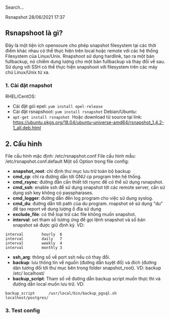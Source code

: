 
Search...























Rsnapshot
28/06/2021 17:37

## Rsnapshoot là gì?
Đây là một tiện ích opensoure cho phép snapshot filesystem tại các thời điểm khác nhau có thể thực hiện trên local hoặc remote với các hệ thống Filesystem của Linux/Unix.
Rnapshoot sử dụng hardlink, tạo ra một bản fullbackup, nó chiếm dung lượng cho một bản fullbackup và thay đổi về sau.
Sử dụng với SSH có thể thực hiện snapshoot với filesystem trên các máy chủ Linux/Unix từ xa.
### 1. Cài đặt rnapshot
RHEL/CentOS: 
- Cài đặt gói epel: `yum install epel-release`
- Cài đặt rsnapshoot: `yum install rsnapshot`
​
Debian/Ubuntu: 
- `apt-get install rsnapshot`
​
Hoặc download từ source tại link: 
https://ubuntu.pkgs.org/18.04/ubuntu-universe-amd64/rsnapshot_1.4.2-1_all.deb.html
​
## 2. Cấu hình
File cấu hình mặc định: /etc/rsnapshot.conf
File cấu hình mẫu: /etc/rsnapshot.conf.default
Một số Option trong file config:
- **snapshot_root**: chỉ định thư mục lưu trữ toàn bộ backup 
- **cmd_cp**: chỉ ra đường dẫn tới GNU cp program trên hệ thống. 
- **cmd_rsync**: đường đẫn cần thiết tới rsync để có thể sử dụng rsnapshot.
- **cmd_ssh**: enable ssh để sử dụng snapshot tới các remote server, cần sử dụng ssh key không có passpharases.
- **cmd_logger**: đường dẫn đến log program cho việc sử dụng syslog.
- **cmd_du**: đường dẫn tới path của du program. rnapshot sẽ sử dụng "du" để tạo report về dung lượng ổ đĩa sử dụng 
- **exclude_file**: có thể loại trữ các file không muốn snapshot.
- **interval**: set tham số tương ứng để gọi lệnh snapshot và số bản snapshot sẽ được giữ định kỳ.
VD:
```
interval        hourly  6
interval        daily   7
interval        weekly  4
interval        monthly 3
```
- **ssh_arg**: thông số về port ssh nếu có thay đổi.
- **backup**: lưu thông tin về nguồn (đường dẫn tuyệt đố) và đích (đường dãn tương đối tới thư mục bên trong folder snapshot_root).
VD: backup      /etc/      localhost/
- **backup_script**: Tham số về đường dẫn backup script muốn thực thi và đường dẫn local muốn lưu trữ.
VD: 
```
backup_script      /usr/local/bin/backup_pgsql.sh       localhost/postgres/
```
### 3. Test config 



